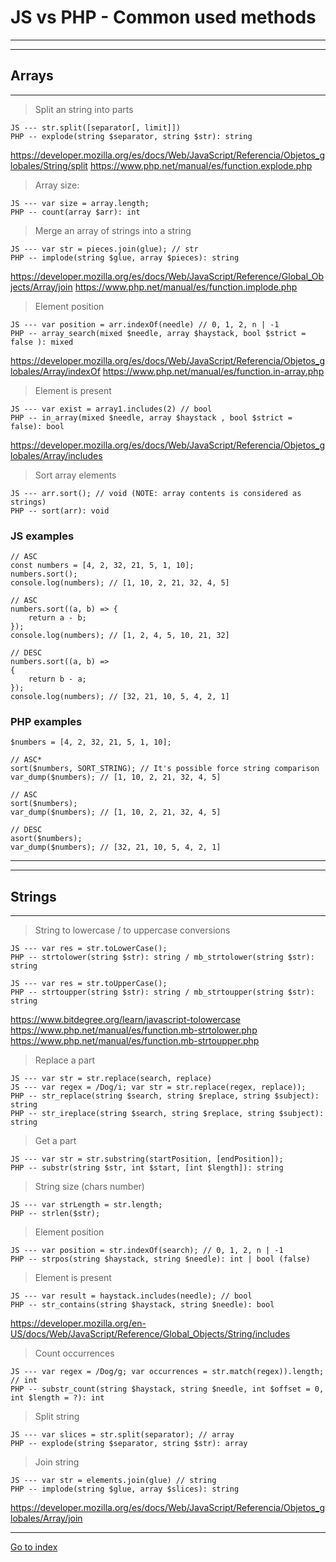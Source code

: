 # JS vs PHP - Common used methods
------------------------------------------------------------------------
------------------------------------------------------------------------

## Arrays
------------------------------------------------------------------------

> Split an string into parts

    JS --- str.split([separator[, limit]])
    PHP -- explode(string $separator, string $str): string

https://developer.mozilla.org/es/docs/Web/JavaScript/Referencia/Objetos_globales/String/split
https://www.php.net/manual/es/function.explode.php

> Array size:

    JS --- var size = array.length;
    PHP -- count(array $arr): int

> Merge an array of strings into a string

    JS --- var str = pieces.join(glue); // str
    PHP -- implode(string $glue, array $pieces): string

https://developer.mozilla.org/es/docs/Web/JavaScript/Reference/Global_Objects/Array/join
https://www.php.net/manual/es/function.implode.php

> Element position

    JS --- var position = arr.indexOf(needle) // 0, 1, 2, n | -1
    PHP -- array_search(mixed $needle, array $haystack, bool $strict = false ): mixed

https://developer.mozilla.org/es/docs/Web/JavaScript/Referencia/Objetos_globales/Array/indexOf
https://www.php.net/manual/es/function.in-array.php

> Element is present

    JS --- var exist = array1.includes(2) // bool
    PHP -- in_array(mixed $needle, array $haystack , bool $strict = false): bool

https://developer.mozilla.org/es/docs/Web/JavaScript/Referencia/Objetos_globales/Array/includes


> Sort array elements

    JS --- arr.sort(); // void (NOTE: array contents is considered as strings)
    PHP -- sort(arr): void

### JS examples

    // ASC
    const numbers = [4, 2, 32, 21, 5, 1, 10];
    numbers.sort();
    console.log(numbers); // [1, 10, 2, 21, 32, 4, 5]

    // ASC
    numbers.sort((a, b) => {
        return a - b;
    });
    console.log(numbers); // [1, 2, 4, 5, 10, 21, 32]

    // DESC
    numbers.sort((a, b) =>
    {
        return b - a;
    });
    console.log(numbers); // [32, 21, 10, 5, 4, 2, 1]

### PHP examples

    $numbers = [4, 2, 32, 21, 5, 1, 10];

    // ASC*
    sort($numbers, SORT_STRING); // It's possible force string comparison
    var_dump($numbers); // [1, 10, 2, 21, 32, 4, 5]

    // ASC
    sort($numbers);
    var_dump($numbers); // [1, 10, 2, 21, 32, 4, 5]

    // DESC
    asort($numbers);
    var_dump($numbers); // [32, 21, 10, 5, 4, 2, 1]

***
***

## Strings
------------------------------------------------------------------------

> String to lowercase / to uppercase conversions

    JS --- var res = str.toLowerCase();
    PHP -- strtolower(string $str): string / mb_strtolower(string $str): string

    JS --- var res = str.toUpperCase();
    PHP -- strtoupper(string $str): string / mb_strtoupper(string $str): string

https://www.bitdegree.org/learn/javascript-tolowercase
https://www.php.net/manual/es/function.mb-strtolower.php
https://www.php.net/manual/es/function.mb-strtoupper.php


> Replace a part

    JS --- var str = str.replace(search, replace)
    JS --- var regex = /Dog/i; var str = str.replace(regex, replace));
    PHP -- str_replace(string $search, string $replace, string $subject): string
    PHP -- str_ireplace(string $search, string $replace, string $subject): string

> Get a part

    JS --- var str = str.substring(startPosition, [endPosition]);
    PHP -- substr(string $str, int $start, [int $length]): string


> String size (chars number)

    JS --- var strLength = str.length;
    PHP -- strlen($str);

> Element position

    JS --- var position = str.indexOf(search); // 0, 1, 2, n | -1
    PHP -- strpos(string $haystack, string $needle): int | bool (false)

> Element is present

    JS --- var result = haystack.includes(needle); // bool
    PHP -- str_contains(string $haystack, string $needle): bool

https://developer.mozilla.org/en-US/docs/Web/JavaScript/Reference/Global_Objects/String/includes

> Count occurrences

    JS --- var regex = /Dog/g; var occurrences = str.match(regex)).length; // int
    PHP -- substr_count(string $haystack, string $needle, int $offset = 0, int $length = ?): int

> Split string

    JS --- var slices = str.split(separator); // array
    PHP -- explode(string $separator, string $str): array

> Join string

    JS --- var str = elements.join(glue) // string
    PHP -- implode(string $glue, array $slices): string

https://developer.mozilla.org/es/docs/Web/JavaScript/Referencia/Objetos_globales/Array/join

***

[Go to index](../../README.md)

